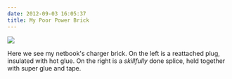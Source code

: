 ```yaml
---
date: 2012-09-03 16:05:37
title: My Poor Power Brick
---
```


[![](http://www.hackniac.com/blog/wp-content/uploads/2012/09/charger_fix-1024x881.jpg)](http://www.hackniac.com/blog/wp-content/uploads/2012/09/charger_fix.jpg)

Here we see my netbook's charger brick. On the left is a reattached plug, insulated with hot glue. On the right is a _skillfully_ done splice, held together with super glue and tape.
